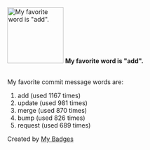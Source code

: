 <img src="https://my-badges.github.io/my-badges/favorite-word.png" alt="My favorite word is &quot;add&quot;." title="My favorite word is &quot;add&quot;." width="128">
<strong>My favorite word is &quot;add&quot;.</strong>
<br><br>

My favorite commit message words are:

1. add (used 1167 times)
2. update (used 981 times)
3. merge (used 870 times)
4. bump (used 826 times)
5. request (used 689 times)


Created by <a href="https://github.com/my-badges/my-badges">My Badges</a>